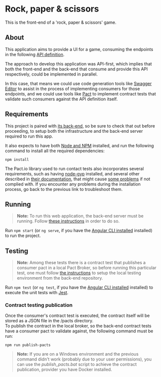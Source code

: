 # Rock, paper & scissors

This is the front-end of a 'rock, paper & scissors' game.

## About

This application aims to provide a UI for a game, consuming the endpoints in the following [API definition](https://github.com/jobosk/rps-api).

The approach to develop this application was API-first, which implies that both the front-end and the back-end that consume and provide this API respectively, could be implemented in parallel.

In this case, that means we could use code generation tools like [Swagger Editor](https://editor.swagger.io/) to assist in the process of implementing consumers for those endpoints, and we could use tools like [Pact](https://pact.io/) to implement contract tests that validate such consumers against the API definition itself.

## Requirements

This project is paired with [its back-end](https://github.com/jobosk/rps-service), so be sure to check that out before proceeding, to setup both the infrastructure and the back-end server required to run this app.

It also expects to have both [Node and NPM](https://docs.npmjs.com/downloading-and-installing-node-js-and-npm) installed, and run the following command to install all the required dependencies:
```
npm install
```

The Pact.io library used to run contact tests also incorporates several requirements, such as having [node-gyp](https://github.com/nodejs/node-gyp#installation) installed, and several other described in [their documentation](https://github.com/pact-foundation/pact-js-core#installation), that might cause [some problems](https://docs.pact.io/implementation_guides/javascript/docs/troubleshooting) if not complied with. If you encounter any problems during the installation process, go back to the previous link to troubleshoot them.

## Running

> **Note:** To run this web application, the back-end server must be running. Follow [these instructions](https://github.com/jobosk/rps-service#installation) in order to do so.

Run `npm start` (or `ng serve`, if you have the [Angular CLI installed](https://angular.io/cli) installed) to run the project.

## Testing

> **Note:** Among these tests there is a contract test that publishes a consumer pact in a local Pact Broker, so before running this particular test, one must follow [the instructions](https://github.com/jobosk/rps-service#testing) to setup the local testing environment from the back-end repository.

Run `npm test` (or `ng test`, if you have the [Angular CLI installed](https://angular.io/cli) installed) to execute the unit tests with [Jest](https://jestjs.io).

### Contract testing publication

Once the consumer's contract test is executed, the contract itself will be stored as a JSON file in the /pacts directory.\
To publish the contract in the local broker, so the back-end contract tests have a consumer pact to validate against, the following command must be run:
```
npm run publish-pacts
```

> **Note:** If you are on a Windows environment and the previous command didn't work (probably due to your user permissions), you can use the *publish_pacts.bat* script to achieve the contract publication, provider you have Docker installed.